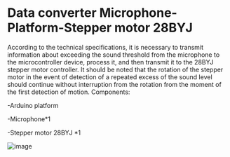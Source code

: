 Data converter Microphone-Platform-Stepper motor 28BYJ
=

According to the technical specifications, it is necessary to transmit information about exceeding the sound threshold from the microphone to the microcontroller device, process it, and then transmit it to the 28BYJ stepper motor controller. It should be noted that the rotation of the stepper motor in the event of detection of a repeated excess of the sound level should continue without interruption from the rotation from the moment of the first detection of motion.
Components:

-Arduino platform
  
-Microphone*1

-Stepper motor 28BYJ *1

![image](https://github.com/user-attachments/assets/52b64a29-af6c-4d53-b7a1-08bda1f31e54)
